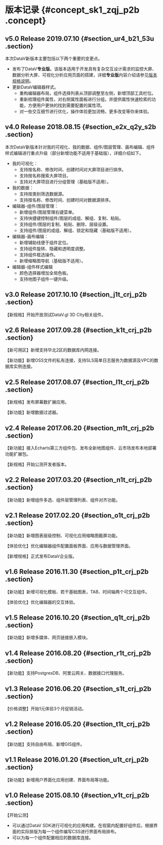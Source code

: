 # 版本记录 {#concept_sk1_zqj_p2b .concept}

## v5.0 Release 2019.07.10 {#section_ur4_b21_53u .section}

本次DataV新版本主要包括以下两个重要的变更点。

-   发布了DataV**专业版**。该版本适用于开发具有复杂交互设计需求的监控大屏、数据分析大屏、可视化分析应用页面的搭建，详细**专业版**内容介绍请参见[版本规格说明](cn.zh-CN/产品简介/什么是DataV数据可视化.md#section_ucc_3kj_p2b)。
-   更新DataV编辑器样式。
    -   重构编辑器布局，组件选择列表从顶部调整至左侧，新增顶部工具栏位。
    -   重新梳理组件属性，对右侧属性面板进行分组，并提供属性快速检索的功能，方便用户更快的找到需要配置的属性项。
    -   对一些交互细节进行优化，操作体验更加流畅，更多改变等你来体验。

## v4.0 Release 2018.08.15 {#section_e2x_q2y_s2b .section}

本次DataV新版本针对我的可视化、我的数据、组件/图层管理、画布编辑、组件样式编辑进行重点升级（部分新增功能不适用于基础版），详细介绍如下。

-   我的可视化：
    -   支持按名称、修改时间、创建时间对大屏项目进行排序。
    -   支持按名称搜索大屏项目。
    -   支持对大屏项目进行分组管理（基础版不适用）。
-   我的数据：
    -   支持按类别筛选数据源。
    -   支持按名称、修改时间、创建时间对数据源排序。
-   编辑器-组件/图层管理：
    -   新增组件/图层管理右键菜单。
    -   支持快捷键控制组件/图层的成组、解组、复制、粘贴。
    -   支持组件/图层的复制、粘贴、删除、层级设置。
    -   支持组件/图层的成组、解组、锁定和隐藏（基础版不适用）。
-   编辑器-画布编辑：
    -   新增辅助线便于组件定位。
    -   支持组件旋转、隐藏和透明度调整。
    -   支持组件框选操作。
    -   新增缩略图导航（基础版不适用）。
-   编辑器-组件样式编辑
    -   颜色选择器增加全局色板。
    -   支持地图子组件一键升级。

## v3.0 Release 2017.10.10 {#section_j1t_crj_p2b .section}

【新规格】开始开放测试DataV.gl 3D City相关组件。

## v2.6 Release 2017.09.28 {#section_k1t_crj_p2b .section}

【新可用区】新增支持华北2区的数据库内网连接。

【新功能】新增OSS文件的私有连接，支持SLS简单日志服务为数据源及VPC的数据库实例连接。

## v2.5 Release 2017.08.07 {#section_l1t_crj_p2b .section}

【新规格】发布屏幕数扩展应用。

【新功能】新增数据过滤器。

## v2.4 Release 2017.06.20 {#section_m1t_crj_p2b .section}

【新功能】接入Echarts第三方组件包、发布全新地图组件、云市场发布本地部署功能扩展包。

【新规格】开始公测开发者版本。

## v2.2 Release 2017.03.20 {#section_n1t_crj_p2b .section}

【新功能】新增组件多选、组件层管理列表、组件对齐功能。

## v2.1 Release 2017.02.20 {#section_o1t_crj_p2b .section}

【新功能】新增图表层级控制、可视化应用缩略图截屏功能。

【体验优化】优化编辑器组件配置面板界面、应用与数据管理界面。

【新增规格】正式发布DataV企业版。

## v1.6 Release 2016.11.30 {#section_p1t_crj_p2b .section}

【新功能】新增可视化模板、若干基础图表，TAB、时间轴两个可交互组件。

【体验优化】优化编辑器的交互体验。

## v1.5 Release 2016.10.20 {#section_q1t_crj_p2b .section}

【新功能】新增多媒体、网页链接嵌入模块。

## v1.4 Release 2016.08.20 {#section_r1t_crj_p2b .section}

【新功能】支持PostgresDB、阿里云网关、数据接口代理服务。

## v1.3 Release 2016.06.20 {#section_s1t_crj_p2b .section}

【价格调整】开始1元体验3个月促销活动。

## v1.2 Release 2016.05.20 {#section_t1t_crj_p2b .section}

【新功能】支持自由布局、新增GIS组件。

## v1.1 Release 2016.01.20 {#section_u1t_crj_p2b .section}

【新功能】新增用户界面化应用创建、界面布局等功能。

## v1.0 Release 2015.08.10 {#section_v1t_crj_p2b .section}

【开始公测】

-   可以通过DataV SDK进行可视化的应用构建。在视窗内配置好组件后，根据界面的实际排版为每一个组件编写CSS进行界面布局排布。
-   可以为每一个组件配置相应的数据库连接。

